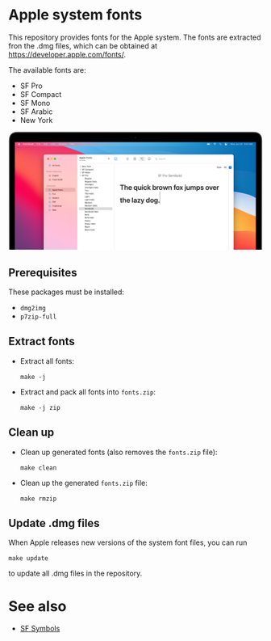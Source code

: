 # Apple system fonts
This repository provides fonts for the Apple system. The fonts are extracted fron the .dmg files, which can be obtained at https://developer.apple.com/fonts/.

The available fonts are:
* SF Pro
* SF Compact
* SF Mono
* SF Arabic
* New York

![](fonts-hero-large_2x.png)

## Prerequisites
These packages must be installed:
* `dmg2img`
* `p7zip-full`

## Extract fonts
* Extract all fonts:
    ```shell
    make -j
    ```
* Extract and pack all fonts into `fonts.zip`:
    ```shell
    make -j zip
    ```

## Clean up
* Clean up generated fonts (also removes the `fonts.zip` file):
    ```shell
    make clean
    ```
* Clean up the generated `fonts.zip` file:
    ```shell
    make rmzip
    ```

## Update .dmg files
When Apple releases new versions of the system font files, you can run
```shell
make update
```
to update all .dmg files in the repository.

# See also
* [SF Symbols](https://github.com/mobiledesres/SF-Symbols)